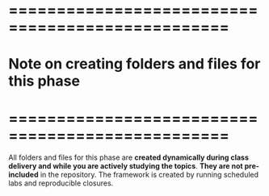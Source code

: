 # =================================================
# Note on creating folders and files for this phase
# =================================================

All folders and files for this phase are **created dynamically during class delivery and while you are actively studying the topics**. 
**They are not pre-included** in the repository. The framework is created by running scheduled labs and reproducible closures.
